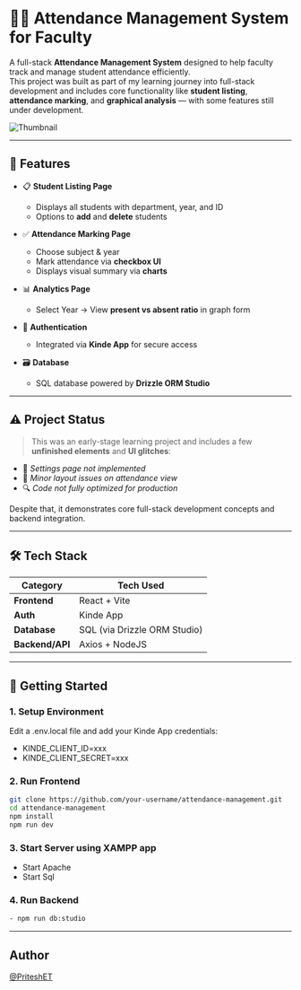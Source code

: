 # 🧑‍🏫 Attendance Management System for Faculty

A full-stack **Attendance Management System** designed to help faculty track and manage student attendance efficiently.  
This project was built as part of my learning journey into full-stack development and includes core functionality like **student listing**, **attendance marking**, and **graphical analysis** — with some features still under development.

![Thumbnail](./assets/attendance-thumbnail.png) <!-- Replace with actual image path -->

---

## 🚀 Features

- 📋 **Student Listing Page**  
  - Displays all students with department, year, and ID
  - Options to **add** and **delete** students

- ✅ **Attendance Marking Page**  
  - Choose subject & year
  - Mark attendance via **checkbox UI**
  - Displays visual summary via **charts**

- 📊 **Analytics Page**  
  - Select Year → View **present vs absent ratio** in graph form

- 🔐 **Authentication**  
  - Integrated via **Kinde App** for secure access

- 🗃️ **Database**  
  - SQL database powered by **Drizzle ORM Studio**

---

## ⚠️ Project Status

> This was an early-stage learning project and includes a few **unfinished elements** and **UI glitches**:
- 🚧 *Settings page not implemented*
- 🧪 *Minor layout issues on attendance view*
- 🔍 *Code not fully optimized for production*

Despite that, it demonstrates core full-stack development concepts and backend integration.

---

## 🛠️ Tech Stack

| Category         | Tech Used                                     |
|------------------|-----------------------------------------------|
| **Frontend**     | React + Vite                                  |
| **Auth**         | Kinde App                                     |
| **Database**     | SQL (via Drizzle ORM Studio)                  |
| **Backend/API**  | Axios + NodeJS                                |


---


## 🧪 Getting Started

### 1. Setup Environment
Edit a .env.local file and add your Kinde App credentials:

- KINDE_CLIENT_ID=xxx
- KINDE_CLIENT_SECRET=xxx

### 2. Run Frontend
```bash
git clone https://github.com/your-username/attendance-management.git
cd attendance-management
npm install
npm run dev
```

### 3. Start Server using XAMPP app

- Start Apache
- Start Sql


### 4. Run Backend
```bash
- npm run db:studio
```

---

## Author

[@PriteshET](https://github.com/PriteshET)
